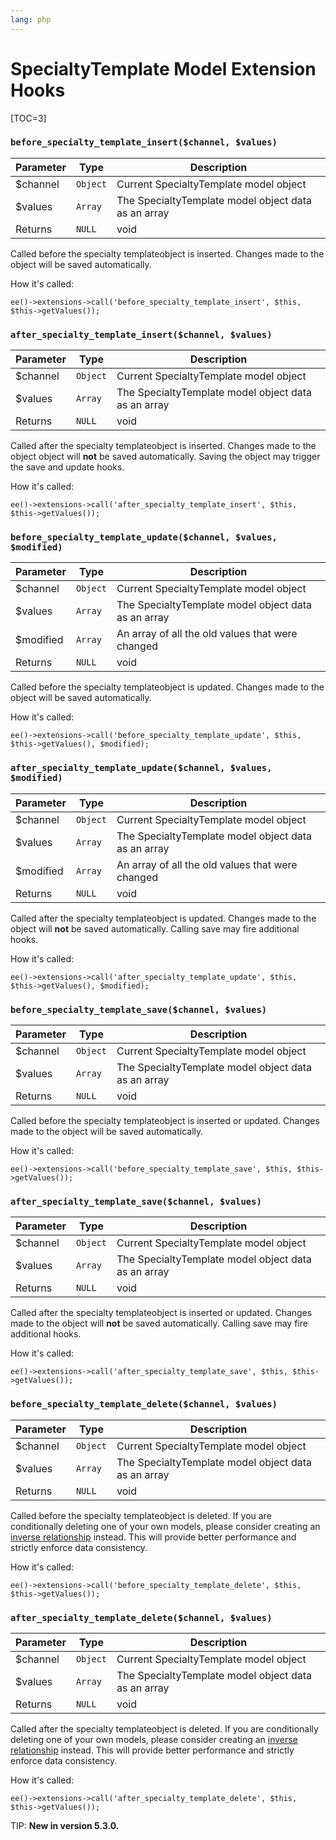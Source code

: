 ```yaml
---
lang: php
---
```


<!--
    This source file is part of the open source project
    ExpressionEngine User Guide (https://github.com/ExpressionEngine/ExpressionEngine-User-Guide)

    @link      https://expressionengine.com/
    @copyright Copyright (c) 2003-2020, Packet Tide, LLC (https://packettide.com)
    @license   https://expressionengine.com/license Licensed under Apache License, Version 2.0
-->

# SpecialtyTemplate Model Extension Hooks

[TOC=3]

### `before_specialty_template_insert($channel, $values)`

| Parameter | Type     | Description                                         |
| --------- | -------- | ----------------------------------------------------|
| \$channel | `Object` | Current SpecialtyTemplate model object              |
| \$values  | `Array`  | The SpecialtyTemplate model object data as an array |
| Returns   | `NULL`   | void                                                |

Called before the specialty templateobject is inserted. Changes made to the object will be saved automatically.

How it's called:

    ee()->extensions->call('before_specialty_template_insert', $this, $this->getValues());

### `after_specialty_template_insert($channel, $values)`

| Parameter | Type     | Description                                         |
| --------- | -------- | ----------------------------------------------------|
| \$channel | `Object` | Current SpecialtyTemplate model object              |
| \$values  | `Array`  | The SpecialtyTemplate model object data as an array |
| Returns   | `NULL`   | void                                                |

Called after the specialty templateobject is inserted. Changes made to the object object will **not** be saved automatically. Saving the object may trigger the save and update hooks.

How it's called:

    ee()->extensions->call('after_specialty_template_insert', $this, $this->getValues());

### `before_specialty_template_update($channel, $values, $modified)`

| Parameter  | Type     | Description                                         |
| ---------- | -------- | ----------------------------------------------------|
| \$channel  | `Object` | Current SpecialtyTemplate model object              |
| \$values   | `Array`  | The SpecialtyTemplate model object data as an array |
| \$modified | `Array`  | An array of all the old values that were changed    |
| Returns    | `NULL`   | void                                                |

Called before the specialty templateobject is updated. Changes made to the object will be saved automatically.

How it's called:

    ee()->extensions->call('before_specialty_template_update', $this, $this->getValues(), $modified);

### `after_specialty_template_update($channel, $values, $modified)`

| Parameter  | Type     | Description                                         |
| ---------- | -------- | ----------------------------------------------------|
| \$channel  | `Object` | Current SpecialtyTemplate model object              |
| \$values   | `Array`  | The SpecialtyTemplate model object data as an array |
| \$modified | `Array`  | An array of all the old values that were changed    |
| Returns    | `NULL`   | void                                                |

Called after the specialty templateobject is updated. Changes made to the object will **not** be saved automatically. Calling save may fire additional hooks.

How it's called:

    ee()->extensions->call('after_specialty_template_update', $this, $this->getValues(), $modified);

### `before_specialty_template_save($channel, $values)`

| Parameter | Type     | Description                                         |
| --------- | -------- | ----------------------------------------------------|
| \$channel | `Object` | Current SpecialtyTemplate model object              |
| \$values  | `Array`  | The SpecialtyTemplate model object data as an array |
| Returns   | `NULL`   | void                                                |

Called before the specialty templateobject is inserted or updated. Changes made to the object will be saved automatically.

How it's called:

    ee()->extensions->call('before_specialty_template_save', $this, $this->getValues());

### `after_specialty_template_save($channel, $values)`

| Parameter | Type     | Description                                         |
| --------- | -------- | ----------------------------------------------------|
| \$channel | `Object` | Current SpecialtyTemplate model object              |
| \$values  | `Array`  | The SpecialtyTemplate model object data as an array |
| Returns   | `NULL`   | void                                                |

Called after the specialty templateobject is inserted or updated. Changes made to the object will **not** be saved automatically. Calling save may fire additional hooks.

How it's called:

    ee()->extensions->call('after_specialty_template_save', $this, $this->getValues());

### `before_specialty_template_delete($channel, $values)`

| Parameter | Type     | Description                                         |
| --------- | -------- | ----------------------------------------------------|
| \$channel | `Object` | Current SpecialtyTemplate model object              |
| \$values  | `Array`  | The SpecialtyTemplate model object data as an array |
| Returns   | `NULL`   | void                                                |

Called before the specialty templateobject is deleted. If you are conditionally deleting one of your own models, please consider creating an [inverse relationship](development/services/model/relating-models.md#inverse-relationships) instead. This will provide better performance and strictly enforce data consistency.

How it's called:

    ee()->extensions->call('before_specialty_template_delete', $this, $this->getValues());

### `after_specialty_template_delete($channel, $values)`

| Parameter | Type     | Description                                         |
| --------- | -------- | ----------------------------------------------------|
| \$channel | `Object` | Current SpecialtyTemplate model object              |
| \$values  | `Array`  | The SpecialtyTemplate model object data as an array |
| Returns   | `NULL`   | void                                                |

Called after the specialty templateobject is deleted. If you are conditionally deleting one of your own models, please consider creating an [inverse relationship](development/services/model/relating-models.md#inverse-relationships) instead. This will provide better performance and strictly enforce data consistency.

How it's called:

    ee()->extensions->call('after_specialty_template_delete', $this, $this->getValues());

TIP: **New in version 5.3.0.**
